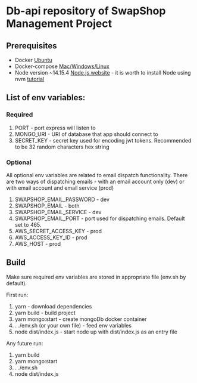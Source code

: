 # Db-api repository of SwapShop Management Project

## Prerequisites

* Docker [Ubuntu](https://docs.docker.com/engine/install/ubuntu/)
* Docker-compose [Mac/Windows/Linux](https://docs.docker.com/compose/install/)
* Node version ~14.15.4 [Node.js website](https://nodejs.org/en/download/package-manager/#snap) - it is worth to install Node using nvm [tutorial](https://nodesource.com/blog/installing-node-js-tutorial-using-nvm-on-mac-os-x-and-ubuntu/)

## List of env variables:

### Required

1. PORT - port express will listen to
2. MONGO_URI - URI of database that app should connect to
3. SECRET_KEY - secret key used for encoding jwt tokens. Recommended to be 32 random characters hex string

### Optional

All optional env variables are related to email dispatch functionality.
There are two ways of dispatching emails - with an email account only (dev) or with email account and email service (prod)
1. SWAPSHOP_EMAIL_PASSWORD - dev
2. SWAPSHOP_EMAIL - both
3. SWAPSHOP_EMAIL_SERVICE - dev
4. SWAPSHOP_EMAIL_PORT - port used for dispatching emails. Default set to 465.
5. AWS_SECRET_ACCESS_KEY - prod
6. AWS_ACCESS_KEY_ID - prod
7. AWS_HOST - prod
## Build

Make sure required env variables are stored in appropriate file (env.sh by default).

First run:

1. yarn - download dependencies
2. yarn build - build project
3. yarn mongo:start - create mongoDb docker container
4. . ./env.sh (or your own file) - feed env variables
5. node dist/index.js - start node up with dist/index.js as an entry file

Any future run:

1. yarn build
2. yarn mongo:start
3. . ./env.sh
4. node dist/index.js


